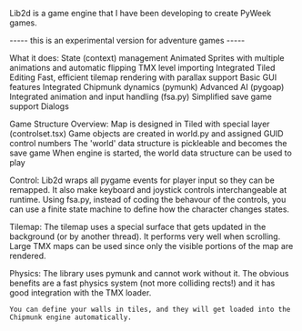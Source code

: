 Lib2d is a game engine that I have been developing to create PyWeek games.


----- this is an experimental version for adventure games -----

What it does:
    State (context) management
    Animated Sprites with multiple animations and automatic flipping
    TMX level importing
    Integrated Tiled Editing
    Fast, efficient tilemap rendering with parallax support
    Basic GUI features
    Integrated Chipmunk dynamics (pymunk)
    Advanced AI (pygoap)
    Integrated animation and input handling (fsa.py)
    Simplified save game support
    Dialogs


Game Structure Overview:
    Map is designed in Tiled with special layer (controlset.tsx)
    Game objects are created in world.py and assigned GUID control numbers
    The 'world' data structure is pickleable and becomes the save game
    When engine is started, the world data structure can be used to play


Control:
    Lib2d wraps all pygame events for player input so they can be remapped.
    It also make keyboard and joystick controls interchangeable at runtime.
    Using fsa.py, instead of coding the behavour of the controls, you can
        use a finite state machine to define how the character changes states.

Tilemap:
    The tilemap uses a special surface that gets updated in the background
    (or by another thread).  It performs very well when scrolling.  Large TMX
    maps can be used since only the visible portions of the map are rendered.


Physics:
    The library uses pymunk and cannot work without it.  The obvious benefits
    are a fast physics system (not more colliding rects!) and it has good
    integration with the TMX loader.

    You can define your walls in tiles, and they will get loaded into the
    Chipmunk engine automatically.
